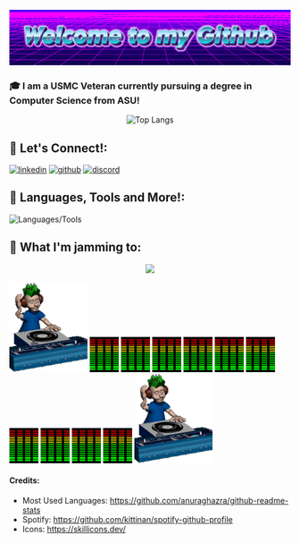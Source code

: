 <p align="center">
  <img src="https://github.com/Gabenn1/Gabenn1/blob/main/images/Welcome-to-my-Github-2-8-2025.gif" alt="Welcome to my Github!" />
</p>

### 🎓 I am a USMC Veteran currently pursuing a degree in Computer Science from ASU!

<p align="center">
  <img src="https://github-readme-stats.vercel.app/api/top-langs/?username=Gabenn1&layout=donut&theme=onedark" alt="Top Langs" />
</p>


## 🤝 Let's Connect!:
[![linkedin](https://skillicons.dev/icons?i=linkedin)](https://www.linkedin.com/in/gabriel-clark/)
[![github](https://skillicons.dev/icons?i=github)](https://github.com/Gabenn1)
[![discord](https://skillicons.dev/icons?i=discord)](https://discord.com/users/277664951009542144)


## 🚀 **Languages, Tools and More!**:

![Languages/Tools](https://skillicons.dev/icons?i=py,cpp,java,js,html,css,docker,emacs,github,linux,postgres,raspberrypi,vscode,matlab)

## 🎵 **What I'm jamming to**:
<p align="center">
  <img src= "https://spotify-github-profile.kittinanx.com/api/view?uid=1222761623&cover_image=true&theme=novatorem&show_offline=false&background_color=121212&interchange=false">
</p>

![](https://github.com/Gabenn1/Gabenn1/blob/main/images/music1.gif)
![](https://github.com/Gabenn1/Gabenn1/blob/main/images/equilizer1.gif)
![](https://github.com/Gabenn1/Gabenn1/blob/main/images/equilizer1.gif)
![](https://github.com/Gabenn1/Gabenn1/blob/main/images/equilizer1.gif)
![](https://github.com/Gabenn1/Gabenn1/blob/main/images/equilizer1.gif)
![](https://github.com/Gabenn1/Gabenn1/blob/main/images/equilizer1.gif)
![](https://github.com/Gabenn1/Gabenn1/blob/main/images/equilizer1.gif)
![](https://github.com/Gabenn1/Gabenn1/blob/main/images/equilizer1.gif)
![](https://github.com/Gabenn1/Gabenn1/blob/main/images/equilizer1.gif)
![](https://github.com/Gabenn1/Gabenn1/blob/main/images/equilizer1.gif)
![](https://github.com/Gabenn1/Gabenn1/blob/main/images/equilizer1.gif)
![](https://github.com/Gabenn1/Gabenn1/blob/main/images/music1.gif)





#### Credits:

- Most Used Languages: https://github.com/anuraghazra/github-readme-stats
- Spotify: https://github.com/kittinan/spotify-github-profile
- Icons: https://skillicons.dev/
